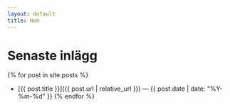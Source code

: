 ```yaml
---
layout: default
title: Hem
---
```



# Senaste inlägg


{% for post in site.posts %}
- [{{ post.title }}]({{ post.url | relative_url }}) — {{ post.date | date: "%Y-%m-%d" }}
{% endfor %}
